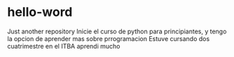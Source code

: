 # hello-word
Just another repository
Inicie el curso de python para principiantes, y tengo la opcion de aprender mas sobre prrogramacion
Estuve cursando dos cuatrimestre en el ITBA aprendi mucho
